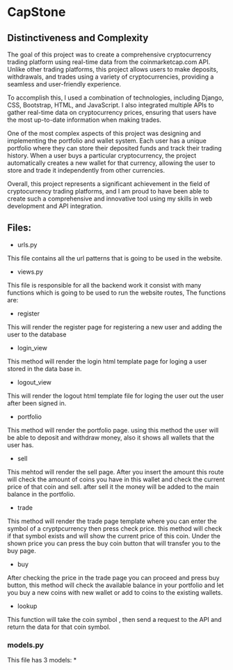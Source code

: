 # CapStone
## Distinctiveness and Complexity
The goal of this project was to create a comprehensive cryptocurrency trading platform using real-time data from the coinmarketcap.com API. Unlike other trading platforms, this project allows users to make deposits, withdrawals, and trades using a variety of cryptocurrencies, providing a seamless and user-friendly experience.

To accomplish this, I used a combination of technologies, including Django, CSS, Bootstrap, HTML, and JavaScript. I also integrated multiple APIs to gather real-time data on cryptocurrency prices, ensuring that users have the most up-to-date information when making trades.

One of the most complex aspects of this project was designing and implementing the portfolio and wallet system. Each user has a unique portfolio where they can store their deposited funds and track their trading history. When a user buys a particular cryptocurrency, the project automatically creates a new wallet for that currency, allowing the user to store and trade it independently from other currencies.

Overall, this project represents a significant achievement in the field of cryptocurrency trading platforms, and I am proud to have been able to create such a comprehensive and innovative tool using my skills in web development and API integration.

## Files:

* urls.py

This file contains all the url patterns that is going to be used in the website.

* views.py 

This file is responsible for all the backend work it consist with many functions which is going to be used to run the website routes, The functions are:

* register

This will render the register page for registering a new user and adding the user to the database

* login_view 

This method will render the login html template page for loging a user stored in the data base in.

* logout_view 

This will render the logout html template file for loging the user out the user after been signed in.

* portfolio

This method will render the portfolio page. using this method the user will be able to deposit and withdraw money, also it shows all wallets that the user has.

* sell

This mehtod will render the sell page. After you insert the amount this route will check the amount of coins you have in this wallet and check the current price of that coin and sell. after sell it the money will be added to the main balance in the portfolio.

* trade 

This method will render the trade page template where you can enter the symbol of a cryptpcurrency then press check price. this method will check if that symbol exists and will show the current price of this coin. Under the shown price you can press the buy coin button that will transfer you to the buy page.

* buy 

After checking the price in the trade page you can proceed and press buy button, this method will check the available balance in your portfolio and let you buy a new coins with new wallet or add to coins to the existing wallets.

* lookup

This function will take the coin symbol , then send a request to the API and return the data for that coin symbol.

### models.py

This file has 3 models:
*



